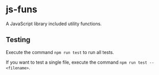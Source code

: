 # js-funs

A JavaScript library included utility functions.

## Testing

Execute the command `npm run test` to run all tests.

If you want to test a single file, execute the command `npm run test -- <filename>`.
